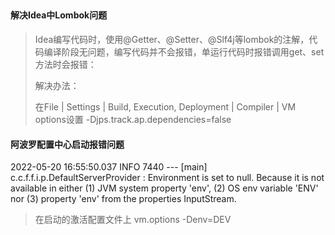 ##  

#### 解决Idea中Lombok问题

> Idea编写代码时，使用@Getter、@Setter、@Slf4j等lombok的注解，代码编译阶段无问题，编写代码并不会报错，单运行代码时报错调用get、set方法时会报错：
>
>解决办法：
>
>在File | Settings | Build, Execution, Deployment | Compiler | VM options设置 -Djps.track.ap.dependencies=false

#### 阿波罗配置中心启动报错问题

2022-05-20 16:55:50.037 INFO 7440 --- [main] c.c.f.f.i.p.DefaultServerProvider        : Environment is set to null.
Because it is not available in either (1) JVM system property 'env', (2) OS env variable 'ENV' nor (3) property 'env'
from the properties InputStream.

> 在启动的激活配置文件上 vm.options -Denv=DEV
